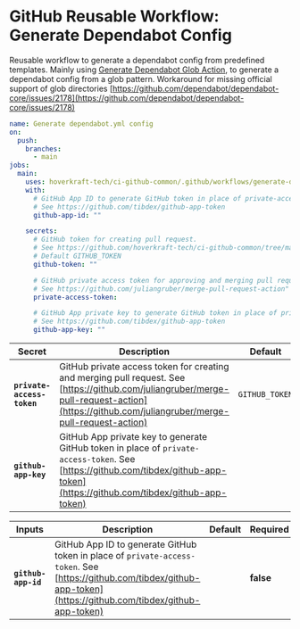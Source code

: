 <!-- start title -->

# GitHub Reusable Workflow: Generate Dependabot Config

<!-- end title -->
<!-- start description -->

Reusable workflow to generate a dependabot config from predefined templates.
Mainly using [Generate Dependabot Glob Action](https://github.com/marketplace/actions/generate-dependabot-glob), to generate a dependabot config from a glob pattern.
Workaround for missing official support of glob directories [https://github.com/dependabot/dependabot-core/issues/2178](https://github.com/dependabot/dependabot-core/issues/2178)

<!-- end description -->
<!-- start contents -->
<!-- end contents -->
<!-- start usage -->

```yaml
name: Generate dependabot.yml config
on:
  push:
    branches:
      - main
jobs:
  main:
    uses: hoverkraft-tech/ci-github-common/.github/workflows/generate-dependabot-config.yml@0.3.4
    with:
      # GitHub App ID to generate GitHub token in place of private-access-token.
      # See https://github.com/tibdex/github-app-token
      github-app-id: ""

    secrets:
      # GitHub token for creating pull request.
      # See https://github.com/hoverkraft-tech/ci-github-common/tree/main/actions/create-and-merge-pull-request
      # Default GITHUB_TOKEN
      github-token: ""

      # GitHub private access token for approving and merging pull request.
      # See https://github.com/juliangruber/merge-pull-request-action"
      private-access-token:

      # GitHub App private key to generate GitHub token in place of private-access-token.
      # See https://github.com/tibdex/github-app-token
      github-app-key: ""
```

<!-- end usage -->
<!-- start secrets -->

| **Secret**                            | **Description**                                                                                                                                                                               | **Default**               | **Required** |
| ------------------------------------- | --------------------------------------------------------------------------------------------------------------------------------------------------------------------------------------------- | ------------------------- | ------------ |
| **<code>private-access-token</code>** | GitHub private access token for creating and merging pull request. See [https://github.com/juliangruber/merge-pull-request-action](https://github.com/juliangruber/merge-pull-request-action) | <code>GITHUB_TOKEN</code> | **false**    |
| **<code>github-app-key</code>**       | GitHub App private key to generate GitHub token in place of <code>private-access-token</code>. See [https://github.com/tibdex/github-app-token](https://github.com/tibdex/github-app-token)   | <code></code>             | **false**    |

<!-- end secrets -->
<!-- start inputs -->

| **Inputs**                     | **Description**                                                                                                                                                                    | **Default**   | **Required** |
| ------------------------------ | ---------------------------------------------------------------------------------------------------------------------------------------------------------------------------------- | ------------- | ------------ |
| **<code>github-app-id</code>** | GitHub App ID to generate GitHub token in place of <code>private-access-token</code>. See [https://github.com/tibdex/github-app-token](https://github.com/tibdex/github-app-token) | <code></code> | **false**    |

<!-- end inputs -->

<!-- start outputs -->
<!-- end outputs -->
<!-- start [.github/ghadocs/examples/] -->
<!-- end [.github/ghadocs/examples/] -->
